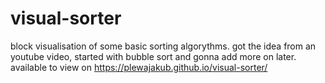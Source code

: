 # visual-sorter
block visualisation of some basic sorting algorythms. got the idea from an youtube video, started with bubble sort and gonna add more on later. available to view on https://plewajakub.github.io/visual-sorter/
